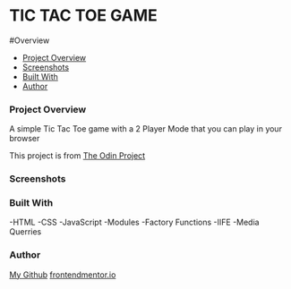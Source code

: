 # TIC TAC TOE GAME

#Overview
- [Project Overview](#project-overview)
- [Screenshots](#screenshots)
- [Built With](#built-with)
- [Author](#author)

### Project Overview

A simple Tic Tac Toe game with a 2 Player Mode that you can play in your browser

This project is from [The Odin Project](https://www.theodinproject.com/)

### Screenshots

[](images/Desktop-Design-Preview.png)
[](images/Mobile-Design-Preview.png)

### Built With 

-HTML
-CSS
-JavaScript
-Modules
-Factory Functions
-IIFE
-Media Querries

### Author 

[My Github](https://github.com/AtanasovCode)
[frontendmentor.io](https://www.frontendmentor.io/profile/AtanasovCode)